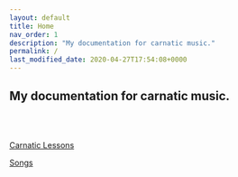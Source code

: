 ```yaml
---
layout: default
title: Home
nav_order: 1
description: "My documentation for carnatic music."
permalink: /
last_modified_date: 2020-04-27T17:54:08+0000
---
```


## My documentation for carnatic music.

<br>
<br>

[Carnatic Lessons](https://deepakdj7.github.io/swara-saadana/docs/carnatic-lessons)

[Songs](https://deepakdj7.github.io/swara-saadana/docs/songs)
